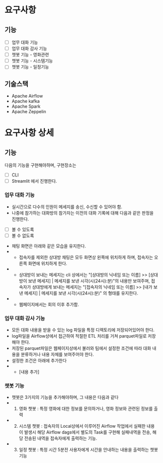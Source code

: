 # 요구사항
## 기능
- [ ] 업무 대화 기능
- [ ] 업무 대화 감사 기능
- [ ] 챗봇 기능 - 영화관련
- [ ] 챗봇 기능 - 시스템기능
- [ ] 챗봇 기능 - 일정기능

## 기술스택
- Apache Airflow
- Apache kafka
- Apache Spark
- Apache Zeppelin

# 요구사항 상세

## 기능
다음의 기능을 구현해야하며, 구현장소는
- [ ] CLI
- [ ] Streamlit
에서 진행한다.

### 업무 대화 기능

- 실시간으로 다수의 인원이 메세지를 송신, 수신할 수 있어야 함.
- 나중에 참가하는 대화방의 참가자는 이전의 대화 기록에 대해 다음과 같은 판정을 진행한다.
- [ ] 볼 수 있도록
- [ ] 볼 수 없도록
- 채팅 화면은 아래와 같은 모습을 유지한다.
- - 접속자를 제외한 상대방 채팅은 모두 화면상 왼쪽에 위치하게 하며, 접속자는 오른쪽 화면에 위치하게 한다.
- - 상대방이 보내는 메세지는 cli 상에서는 "[상대방의 닉네임 또는 이름] >> [상대방이 보낸 메세지] | 메세지를 보낸 시각(시(24시):분)"의 내용만 보여주며, 접속자가 상대방에게 보내는 메세지는 "[접속자의 닉네임 또는 이름] >> [내가 보낸 메세지] | 메세지를 보낸 시각(시(24시):분)" 의 형태를 유지한다.
- - 웹페이지에서는 회의 이후 추가함.

### 업무 대화 감사 기능

- 모든 대화 내용을 받을 수 있는 log 파일을 특정 디렉토리에 저장되어있어야 한다.
- log파일을 Airflow상에서 접근하여 적절한 ETL 처리를 거쳐 parquet파일로 저장해야 한다.
- 저장된 parquet파일은 웹페이지상에서 불러와 팀에서 설정한 조건에 따라 대화 내용을 분류하거나 내용 자체를 보여주어야 한다.
- 설정한 조건은 아래에 추가한다
- - [내용 추가]

### 챗봇 기능

- 챗봇은 3가지의 기능을 추가해야하며, 그 내용은 다음과 같다
- 1. 영화 챗봇 : 특정 영화에 대한 정보를 문의하거나, 영화 정보와 관련된 정보를 출력
- 2. 시스템 챗봇 : 접속자의 Local상에서 이루어진 Airflow 작업에서 실패한 내용이 발생시 해당 Airflow dags에서 별도의 Task를 구현해 실패내역을 전송, 해당 전송된 내역을 접속자에게 출력하는 기능.
- 3. 일정 챗봇 : 특정 시간 5분전 사용자에게 시간을 안내하는 내용을 출력하는 챗봇 기능 

